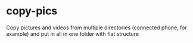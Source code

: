 copy-pics
=========

Copy pictures and videos from multiple directories (connected phone, for example) and put in all in one folder with flat structure
